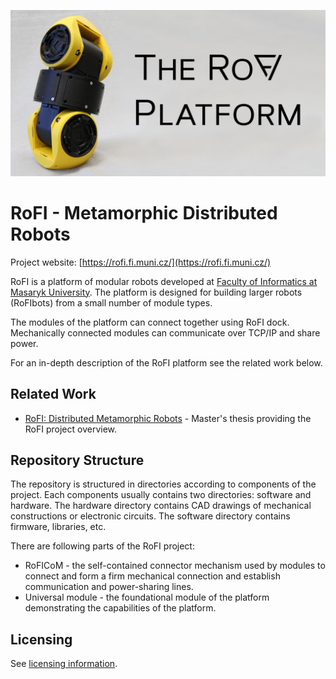 ![Header](media/header.jpg)

# RoFI - Metamorphic Distributed Robots

Project website: [https://rofi.fi.muni.cz/](https://rofi.fi.muni.cz/)

RoFI is a platform of modular robots developed at [Faculty of Informatics at
Masaryk University](https://fi.muni.cz/). The platform is designed for building
larger robots (RoFIbots) from a small number of module types.

The modules of the platform can connect together using RoFI dock. Mechanically
connected modules can communicate over TCP/IP and share power.

For an in-depth description of the RoFI platform see the related work below.

## Related Work

- [RoFI: Distributed Metamorphic Robots](https://github.com/yaqwsx/mgrthesis) -
  Master's thesis providing the RoFI project overview.

## Repository Structure

The repository is structured in directories according to components of the
project. Each components usually contains two directories: software and
hardware. The hardware directory contains CAD drawings of mechanical
constructions or electronic circuits. The software directory contains
firmware, libraries, etc.

There are following parts of the RoFI project:

- RoFICoM - the self-contained connector mechanism used by modules to connect
  and form a firm mechanical connection and establish communication and
  power-sharing lines.
- Universal module - the foundational module of the platform demonstrating the
  capabilities of the platform.

## Licensing

See [licensing information](licence.md).


